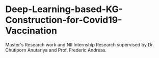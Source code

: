 # Deep-Learning-based-KG-Construction-for-Covid19-Vaccination

Master's Research work and NII Internship Research supervised by Dr. Chutiporn Anutariya and Prof. Frederic Andreas. 
